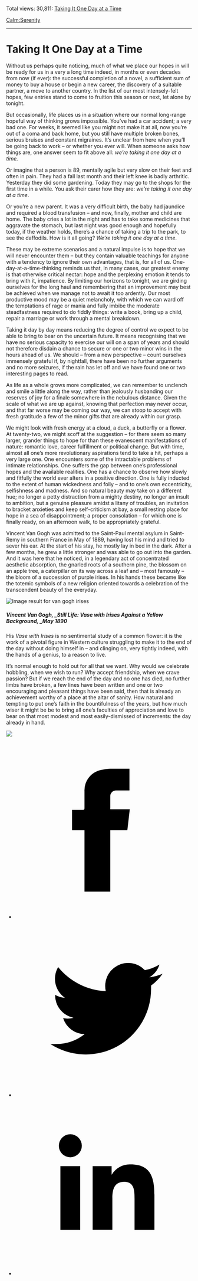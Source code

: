 Total views: 30,811: [Taking It One Day at a Time](https://www.theschooloflife.com/thebookoflife/taking-it-one-day-at-a-time/)

[Calm:](https://www.theschooloflife.com/thebookoflife/category/calm/)[Serenity](https://www.theschooloflife.com/thebookoflife/category/calm/serenity/)

* * *

# Taking It One Day at a Time
<style>
						.alignnone {
  display: block;
  margin-left: auto;
  margin-right: auto;
  align: center:
}

.addtoany_share_save_container {
display:none;
}

.wp-block-image {
		display: block;
  margin-left: auto;
  margin-right: auto;
  width: 50%;
}

.aligncenter {
display: block;
  margin-left: auto;
  margin-right: auto;
  align: center:
}

@media only screen and (max-width: 500px) {
  .wp-block-image {
		display: block;
  margin-left: auto;
  margin-right: auto;
  width: 100%;
} }

h1 {max-width: 600px !important;
}
.s18-single-post .content-area .site-main article .post-cat-header-display + .old-wrapper p {
    font-size: 1.200em
}
						</style>

Without us perhaps quite noticing, much of what we place our hopes in will be ready for us in a very a long time indeed, in months or even decades from now (if ever): the successful completion of a novel, a sufficient sum of money to buy a house or begin a new career, the discovery of a suitable partner, a move to another country. In the list of our most intensely-felt hopes, few entries stand to come to fruition this season or next, let alone by tonight.

But occasionally, life places us in a situation where our normal long-range hopeful way of thinking grows impossible. You’ve had a car accident; a very bad one. For weeks, it seemed like you might not make it at all, now you’re out of a coma and back home, but you still have multiple broken bones, serious bruises and constant migraines. It’s unclear from here when you’ll be going back to work – or whether you ever will. When someone asks how things are, one answer seem to fit above all: _we’re taking it one day at a time._

Or imagine that a person is 89, mentally agile but very slow on their feet and often in pain. They had a fall last month and their left knee is badly arthritic. Yesterday they did some gardening. Today they may go to the shops for the first time in a while. You ask their carer how they are: _we’re taking it one day at a time_.

Or you’re a new parent. It was a very difficult birth, the baby had jaundice and required a blood transfusion – and now, finally, mother and child are home. The baby cries a lot in the night and has to take some medicines that aggravate the stomach, but last night was good enough and hopefully today, if the weather holds, there’s a chance of taking a trip to the park, to see the daffodils. How is it all going? _We’re taking it one day at a time_.

These may be extreme scenarios and a natural impulse is to hope that we will never encounter them – but they contain valuable teachings for anyone with a tendency to ignore their own advantages, that is, for all of us. One-day-at-a-time-thinking reminds us that, in many cases, our greatest enemy is that otherwise critical nectar: hope and the perplexing emotion it tends to bring with it, impatience. By limiting our horizons to tonight, we are girding ourselves for the long haul and remembering that an improvement may best be achieved when we manage not to await it too ardently. Our most productive mood may be a quiet melancholy, with which we can ward off the temptations of rage or mania and fully imbibe the moderate steadfastness required to do fiddly things: write a book, bring up a child, repair a marriage or work through a mental breakdown.

Taking it day by day means reducing the degree of control we expect to be able to bring to bear on the uncertain future. It means recognising that we have no serious capacity to exercise our will on a span of years and should not therefore disdain a chance to secure or one or two minor wins in the hours ahead of us. We should – from a new perspective – count ourselves immensely grateful if, by nightfall, there have been no further arguments and no more seizures, if the rain has let off and we have found one or two interesting pages to read.

As life as a whole grows more complicated, we can remember to unclench and smile a little along the way, rather than jealously husbanding our reserves of joy for a finale somewhere in the nebulous distance. Given the scale of what we are up against, knowing that perfection may never occur, and that far worse may be coming our way, we can stoop to accept with fresh gratitude a few of the minor gifts that are already within our grasp.

We might look with fresh energy at a cloud, a duck, a butterfly or a flower. At twenty-two, we might scoff at the suggestion – for there seem so many larger, grander things to hope for than these evanescent manifestations of nature: romantic love, career fulfillment or political change. But with time, almost all one’s more revolutionary aspirations tend to take a hit, perhaps a very large one. One encounters some of the intractable problems of intimate relationships. One suffers the gap between one’s professional hopes and the available realities. One has a chance to observe how slowly and fitfully the world ever alters in a positive direction. One is fully inducted to the extent of human wickedness and folly – and to one’s own eccentricity, selfishness and madness. And so natural beauty may take on a different hue; no longer a petty distraction from a mighty destiny, no longer an insult to ambition, but a genuine pleasure amidst a litany of troubles, an invitation to bracket anxieties and keep self-criticism at bay, a small resting place for hope in a sea of disappointment; a proper consolation – for which one is finally ready, on an afternoon walk, to be appropriately grateful.

Vincent Van Gogh was admitted to the Saint-Paul mental asylum in Saint-Remy in southern France in May of 1889, having lost his mind and tried to sever his ear. At the start of his stay, he mostly lay in bed in the dark. After a few months, he grew a little stronger and was able to go out into the garden. And it was here that he noticed, in a legendary act of concentrated aesthetic absorption, the gnarled roots of a southern pine, the blossom on an apple tree, a caterpillar on its way across a leaf and – most famously – the bloom of a succession of purple irises. In his hands these became like the totemic symbols of a new religion oriented towards a celebration of the transcendent beauty of the everyday.

![Image result for van gogh irises](https://www.vangoghmuseum.nl/download/f56ef8b4-a4ff-459c-a79b-98b510f56a13.jpg?size=l)

##### Vincent Van Gogh, _Still Life: Vase with Irises Against a Yellow Background,&nbsp;_May 1890 

His _Vase with Irises_ is no sentimental study of a common flower: it is the work of a pivotal figure in Western culture struggling to make it to the end of the day without doing himself in – and clinging on, very tightly indeed, with the hands of a genius, to a reason to live.

It’s normal enough to hold out for all that we want. Why would we celebrate hobbling, when we wish to run? Why accept friendship, when we crave passion? But if we reach the end of the day and no one has died, no further limbs have broken, a few lines have been written and one or two encouraging and pleasant things have been said, then that is already an achievement worthy of a place at the altar of sanity. How natural and tempting to put one’s faith in the bountifulness of the years, but how much wiser it might be be to bring all one’s faculties of appreciation and love to bear on that most modest and most easily-dismissed of increments: the day already in hand.

[![](https://img.youtube.com/vi/UhWFddWz1Nk/0.jpg)](https://www.youtube.com/embed/UhWFddWz1Nk '')
<style>
    .iframe-class { display: block !important; }
</style>

- [<svg xmlns="http://www.w3.org/2000/svg" viewbox="0 0 26 26"><title>Facebook</title>
                    <g>
                        <path d="M8.38,10H9.92c.2,0,.29,0,.29-.28,0-.82,0-1.64,0-2.46a3.05,3.05,0,0,1,2.57-3.15A7.22,7.22,0,0,1,14,3.95c.86,0,1.71,0,2.57,0h.25v3.2h-2A.85.85,0,0,0,14,8c0,.62,0,1.24,0,1.91h2.87L16.51,13H14v9H10.21V13H8.38Z"></path>
                    </g>
                </svg>](http://www.facebook.com/sharer/sharer.php?u=https://www.theschooloflife.com/thebookoflife/taking-it-one-day-at-a-time/)
- [<svg xmlns="http://www.w3.org/2000/svg" viewbox="0 0 26 26"><title>Twitter</title>
                    <path d="M21.69,7.9a6.75,6.75,0,0,1-1.94.53,3.39,3.39,0,0,0,1.48-1.87,6.76,6.76,0,0,1-2.14.82,3.38,3.38,0,0,0-5.75,3.08,9.59,9.59,0,0,1-7-3.53,3.38,3.38,0,0,0,1,4.51A3.36,3.36,0,0,1,5.89,11v0A3.38,3.38,0,0,0,8.6,14.37a3.39,3.39,0,0,1-1.53.06,3.38,3.38,0,0,0,3.15,2.35A6.78,6.78,0,0,1,6,18.22a6.87,6.87,0,0,1-.81,0A9.6,9.6,0,0,0,20,10.08q0-.22,0-.44A6.86,6.86,0,0,0,21.69,7.9Z"></path>
                </svg>](http://twitter.com/share?url=https://www.theschooloflife.com/thebookoflife/taking-it-one-day-at-a-time/&text=&via=theschooloflife)
- [<svg xmlns="http://www.w3.org/2000/svg" viewbox="0 0 26 26"><title>LinkedIn</title>
<path class="cls-2" d="M6.67,10H9.58v9.36H6.67ZM8.13,5.32A1.69,1.69,0,1,1,6.44,7,1.69,1.69,0,0,1,8.13,5.32"></path><path class="cls-2" d="M11.41,10H14.2v1.28h0A3.06,3.06,0,0,1,17,9.75c2.95,0,3.49,1.94,3.49,4.46v5.14H17.57V14.79c0-1.09,0-2.48-1.51-2.48s-1.75,1.18-1.75,2.4v4.63H11.41Z"></path></svg>](https://www.linkedin.com/shareArticle?mini=true&url=https://www.theschooloflife.com/thebookoflife/taking-it-one-day-at-a-time/)

